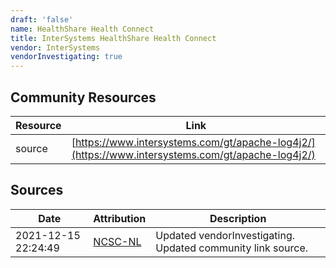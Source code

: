 ```yaml
---
draft: 'false'
name: HealthShare Health Connect
title: InterSystems HealthShare Health Connect
vendor: InterSystems
vendorInvestigating: true
---
```



## Community Resources
| Resource | Link |
| --- | --- |
| source | [https://www.intersystems.com/gt/apache-log4j2/](https://www.intersystems.com/gt/apache-log4j2/) |


## Sources
| Date | Attribution | Description |
| --- | --- | --- |
| 2021-12-15 22:24:49 | [NCSC-NL](https://github.com/NCSC-NL/log4shell/blob/main/software/README.md) | Updated vendorInvestigating. Updated community link source.  |
